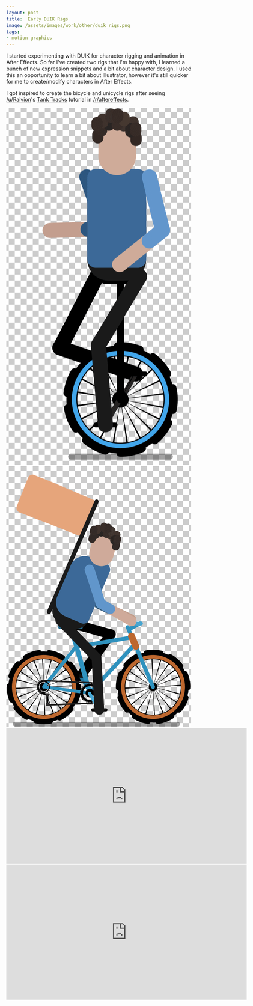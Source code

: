 ```yaml
---
layout: post
title:  Early DUIK Rigs
image: /assets/images/work/other/duik_rigs.png
tags:
- motion graphics
---
```


I started experimenting with DUIK for character rigging and animation in After Effects. So far I've created two rigs that I'm happy with, I learned a bunch of new expression snippets and a bit about character design. I used this an opportunity to learn a bit about Illustrator, however it's still quicker for me to create/modify characters in After Effects.

I got inspired to create the bicycle and unicycle rigs after seeing [/u/Raivion](https://www.reddit.com/u/Raivion)'s [Tank Tracks](https://www.reddit.com/r/AfterEffects/comments/5sp4ux/quick_tip_tankrubber_tracks_in_after_effects_and/) tutorial in [/r/aftereffects](https://www.reddit.com/r/AfterEffects/).

<div class="gallery-box">
  <div class="gallery">
    <img src="/assets/images/work/other/unicycle_rig_01_web.gif">
  </div>
</div>

<div class="gallery-box">
  <div class="gallery">
    <img src="/assets/images/work/other/bicycle_rig_01_web.gif">
  </div>
</div>

<div class="vid" > <iframe width="640" height="360" src="https://www.youtube-nocookie.com/embed/MlOvCBLoKrg?controls=1&amp;showinfo=0" frameborder="0" allowfullscreen></iframe></div>
<div class="vid" > <iframe width="640" height="360" src="https://www.youtube-nocookie.com/embed/kl4QIezevLE?controls=1&amp;showinfo=0" frameborder="0" allowfullscreen></iframe></div>